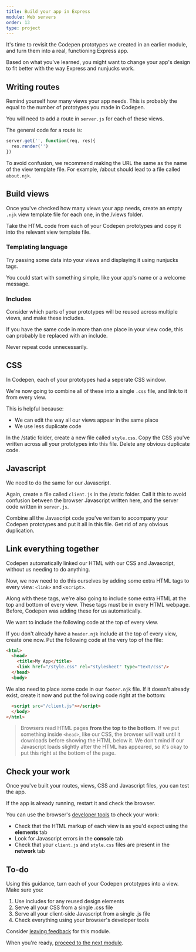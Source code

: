 ```yaml
---
title: Build your app in Express
module: Web servers
order: 13
type: project
---
```


It's time to revisit the Codepen prototypes we created in an earlier module, and turn them into a real, functioning Express app.

Based on what you've learned, you might want to change your app's design to fit better with the way Express and nunjucks work.

## Writing routes
Remind yourself how many views your app needs. This is probably the equal to the number of prototypes you made in Codepen.

You will need to add a route in `server.js` for each of these views.

The general code for a route is:

```javascript
server.get('', function(req, res){
  res.render('')
})
```

To avoid confusion, we recommend making the URL the same as the name of the view template file. For example, /about should lead to a file called `about.njk`.

## Build views

Once you've checked how many views your app needs, create an empty `.njk` view template file for each one, in the /views folder.

Take the HTML code from each of your Codepen prototypes and copy it into the relevant view template file.

### Templating language

Try passing some data into your views and displaying it using nunjucks tags.

You could start with something simple, like your app's name or a welcome message.

### Includes

Consider which parts of your prototypes will be reused across multiple views, and make these includes.

If you have the same code in more than one place in your view code, this can probably be replaced with an include.

Never repeat code unnecessarily.

## CSS

In Codepen, each of your prototypes had a seperate CSS window.

We're now going to combine all of these into a single `.css` file, and link to it from every view.

This is helpful because:

- We can edit the way all our views appear in the same place
- We use less duplicate code

In the /static folder, create a new file called `style.css`. Copy the CSS you've written across all your prototypes into this file. Delete any obvious duplicate code.

## Javascript

We need to do the same for our Javascript.

Again, create a file called `client.js` in the /static folder. Call it this to avoid confusion between the browser Javascript written here, and the server code written in `server.js`.

Combine all the Javascript code you've written to accompany your Codepen prototypes and put it all in this file. Get rid of any obvious duplication.


## Link everything together

Codepen automatically linked our HTML with our CSS and Javascript, without us needing to do anything.

Now, we now need to do this ourselves by adding some extra HTML tags to every view: `<link>` and `<script>`.

Along with these tags, we're also going to include some extra HTML at the top and bottom of every view. These tags must be in every HTML webpage. Before, Codepen was adding these for us automatically.

We want to include the following code at the top of every view.

If you don't already have a `header.njk` include at the top of every view, create one now. Put the following code at the very top of the file:

```html
<html>
  <head>
    <title>My App</title>
    <link href="/style.css" rel="stylesheet" type="text/css"/>
  </head>
  <body>
```

We also need to place some code in our `footer.njk` file. If it doesn't already exist, create it now and put the following code right at the bottom:

```html
  <script src="/client.js"></script>
  </body>
</html>
```

> Browsers read HTML pages **from the top to the bottom**. If we put something inside `<head>`, like our CSS, the browser will wait until it downloads before showing the HTML below it. We don't mind if our Javascript loads slightly after the HTML has appeared, so it's okay to put this right at the bottom of the page.

## Check your work

Once you've built your routes, views, CSS and Javascript files, you can test the app.

If the app is already running, restart it and check the browser.

You can use the browser's [developer tools](/lesson/developer-tools) to check your work:

- Check that the HTML markup of each view is as you'd expect using the **elements** tab
- Look for Javascript errors in the **console** tab
- Check that your `client.js` and `style.css` files are present in the **network** tab

<div class="todo">
  <h2>To-do</h2>
  <p>Using this guidance, turn each of your Codepen prototypes into a view. Make sure you:</p>
  <ol>
    <li>Use includes for any reused design elements</li>
    <li>Serve all your CSS from a single .css file</li>
    <li>Serve all your client-side Javascript from a single .js file</li>
    <li>Check everything using your browser's developer tools</li>
  </ol>
</div>

<div class="inset">
	<p>Consider <a href="https://goo.gl/forms/GEKKcsKDNkUw0kTf2">leaving feedback</a> for this module.</p>
	<p>When you're ready, <a href="/lesson/introducing-databases">proceed to the next module</a>.</p>
</div>
